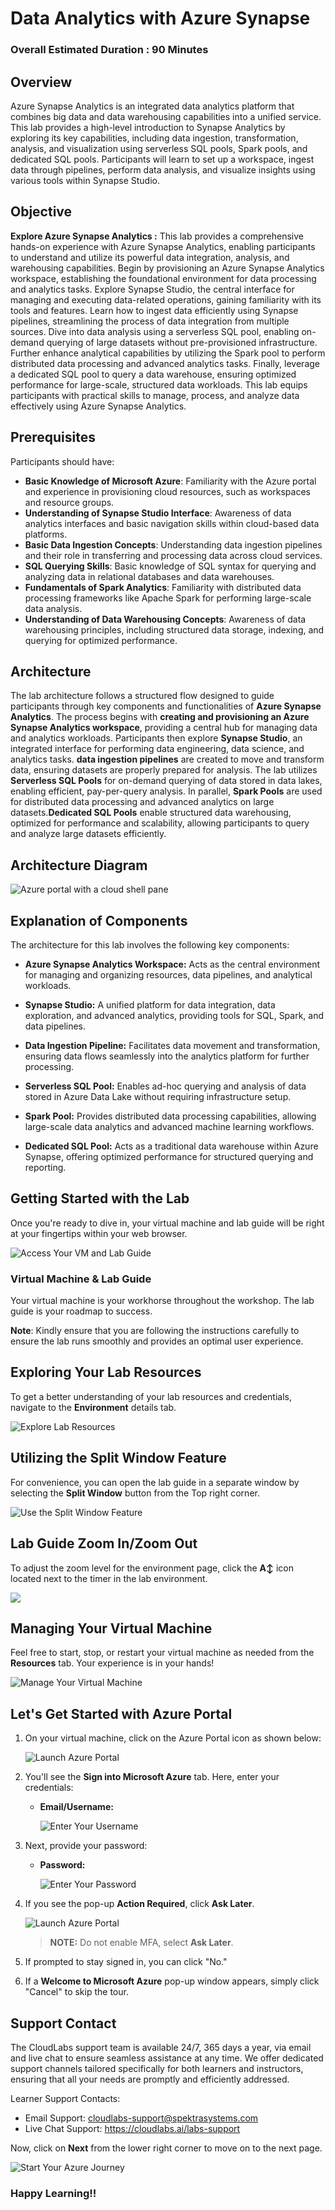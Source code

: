 # Data Analytics with Azure Synapse 

### Overall Estimated Duration : **90 Minutes**

## Overview
Azure Synapse Analytics is an integrated data analytics platform that combines big data and data warehousing capabilities into a unified service. This lab provides a high-level introduction to Synapse Analytics by exploring its key capabilities, including data ingestion, transformation, analysis, and visualization using serverless SQL pools, Spark pools, and dedicated SQL pools. Participants will learn to set up a workspace, ingest data through pipelines, perform data analysis, and visualize insights using various tools within Synapse Studio.

## Objective

**Explore Azure Synapse Analytics :** This lab provides a comprehensive hands-on experience with Azure Synapse Analytics, enabling participants to understand and utilize its powerful data integration, analysis, and warehousing capabilities. Begin by provisioning an Azure Synapse Analytics workspace, establishing the foundational environment for data processing and analytics tasks. Explore Synapse Studio, the central interface for managing and executing data-related operations, gaining familiarity with its tools and features. Learn how to ingest data efficiently using Synapse pipelines, streamlining the process of data integration from multiple sources. Dive into data analysis using a serverless SQL pool, enabling on-demand querying of large datasets without pre-provisioned infrastructure. Further enhance analytical capabilities by utilizing the Spark pool to perform distributed data processing and advanced analytics tasks. Finally, leverage a dedicated SQL pool to query a data warehouse, ensuring optimized performance for large-scale, structured data workloads. This lab equips participants with practical skills to manage, process, and analyze data effectively using Azure Synapse Analytics.

## Prerequisites

Participants should have:

- **Basic Knowledge of Microsoft Azure**: Familiarity with the Azure portal and experience in provisioning cloud resources, such as workspaces and resource groups.  
- **Understanding of Synapse Studio Interface**: Awareness of data analytics interfaces and basic navigation skills within cloud-based data platforms.  
- **Basic Data Ingestion Concepts**: Understanding data ingestion pipelines and their role in transferring and processing data across cloud services.  
- **SQL Querying Skills**: Basic knowledge of SQL syntax for querying and analyzing data in relational databases and data warehouses.  
- **Fundamentals of Spark Analytics**: Familiarity with distributed data processing frameworks like Apache Spark for performing large-scale data analysis.  
- **Understanding of Data Warehousing Concepts**: Awareness of data warehousing principles, including structured data storage, indexing, and querying for optimized performance.  

## Architecture 
The lab architecture follows a structured flow designed to guide participants through key components and functionalities of **Azure Synapse Analytics**. The process begins with **creating and provisioning an Azure Synapse Analytics workspace**, providing a central hub for managing data and analytics workloads. Participants then explore **Synapse Studio**, an integrated interface for performing data engineering, data science, and analytics tasks. **data ingestion pipelines** are created to move and transform data, ensuring datasets are properly prepared for analysis. The lab utilizes **Serverless SQL Pools** for on-demand querying of data stored in data lakes, enabling efficient, pay-per-query analysis. In parallel, **Spark Pools** are used for distributed data processing and advanced analytics on large datasets.**Dedicated SQL Pools** enable structured data warehousing, optimized for performance and scalability, allowing participants to query and analyze large datasets efficiently.

## Architecture Diagram

  ![Azure portal with a cloud shell pane](./Lab-Scenario-Preview/media/lab1.png)

## Explanation of Components

The architecture for this lab involves the following key components: 
- **Azure Synapse Analytics Workspace:** Acts as the central environment for managing and organizing resources, data pipelines, and analytical workloads.  

- **Synapse Studio:** A unified platform for data integration, data exploration, and advanced analytics, providing tools for SQL, Spark, and data pipelines.  

- **Data Ingestion Pipeline:** Facilitates data movement and transformation, ensuring data flows seamlessly into the analytics platform for further processing.  

- **Serverless SQL Pool:** Enables ad-hoc querying and analysis of data stored in Azure Data Lake without requiring infrastructure setup.  

- **Spark Pool:** Provides distributed data processing capabilities, allowing large-scale data analytics and advanced machine learning workflows.  

- **Dedicated SQL Pool:** Acts as a traditional data warehouse within Azure Synapse, offering optimized performance for structured querying and reporting.

## Getting Started with the Lab 

Once you're ready to dive in, your virtual machine and lab guide will be right at your fingertips within your web browser.

![Access Your VM and Lab Guide](../Labs/images/syn-an-g1-1.png)

### Virtual Machine & Lab Guide
 
Your virtual machine is your workhorse throughout the workshop. The lab guide is your roadmap to success. 

**Note**: Kindly ensure that you are following the instructions carefully to ensure the lab runs smoothly and provides an optimal user experience.
 
## Exploring Your Lab Resources
 
To get a better understanding of your lab resources and credentials, navigate to the **Environment** details tab.
 
![Explore Lab Resources](../Labs/images/cor-op-rt-g-3.png)
 
## Utilizing the Split Window Feature
 
For convenience, you can open the lab guide in a separate window by selecting the **Split Window** button from the Top right corner.
 
![Use the Split Window Feature](../Labs/images/cor-op-rt-g-4.png) 

## Lab Guide Zoom In/Zoom Out
 
To adjust the zoom level for the environment page, click the **A↕** icon located next to the timer in the lab environment.

![](./images/cor-op-rt-g-5.png)
 
## Managing Your Virtual Machine
 
Feel free to start, stop, or restart your virtual machine as needed from the **Resources** tab. Your experience is in your hands!
 
![Manage Your Virtual Machine](../Labs/images/cor-op-rt-g-6.png)

## Let's Get Started with Azure Portal
 
1. On your virtual machine, click on the Azure Portal icon as shown below:
 
   ![Launch Azure Portal](../Labs/images/sc900-image(1).png)

2. You'll see the **Sign into Microsoft Azure** tab. Here, enter your credentials:
 
   - **Email/Username:** <inject key="AzureAdUserEmail"></inject>
 
       ![Enter Your Username](../Labs/images/sc900-image-1.png)
 
3. Next, provide your password:
 
   - **Password:** <inject key="AzureAdUserPassword"></inject>
 
      ![Enter Your Password](../Labs/images/sc900-image-2.png)

1. If you see the pop-up **Action Required**, click **Ask Later**.

   ![Launch Azure Portal](../Labs/images/action.png)

    >**NOTE:** Do not enable MFA, select **Ask Later**.
     
4. If prompted to stay signed in, you can click "No."
 
5. If a **Welcome to Microsoft Azure** pop-up window appears, simply click "Cancel" to skip the tour.
  
## Support Contact
 
The CloudLabs support team is available 24/7, 365 days a year, via email and live chat to ensure seamless assistance at any time. We offer dedicated support channels tailored specifically for both learners and instructors, ensuring that all your needs are promptly and efficiently addressed.

Learner Support Contacts:
- Email Support: cloudlabs-support@spektrasystems.com
- Live Chat Support: https://cloudlabs.ai/labs-support

Now, click on **Next** from the lower right corner to move on to the next page.

  ![Start Your Azure Journey](../Labs/images/sc900-image(3).png)

### Happy Learning!!
